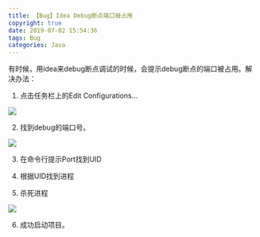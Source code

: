 ```yaml
---
title: 【Bug】Idea Debug断点端口被占用
copyright: true
date: 2019-07-02 15:54:36
tags: Bug
categories: Java
---
```


有时候，用idea来debug断点调试的时候，会提示debug断点的端口被占用。解决办法：

1. 点击任务栏上的Edit Configurations...

![](https://img-blog.csdnimg.cn/20200417093949723.jpg)

<!-- more -->

2. 找到debug的端口号。


![](https://img-blog.csdnimg.cn/20200417094124282.png?x-oss-process=image/watermark,type_ZmFuZ3poZW5naGVpdGk,shadow_10,text_aHR0cHM6Ly9ibG9nLmNzZG4ubmV0L3poYW50aWFubHVu,size_16,color_FFFFFF,t_70)

3. 在命令行提示Port找到UID

4. 根据UID找到进程

5. 杀死进程

![](https://img-blog.csdnimg.cn/20200417094852485.png?x-oss-process=image/watermark,type_ZmFuZ3poZW5naGVpdGk,shadow_10,text_aHR0cHM6Ly9ibG9nLmNzZG4ubmV0L3poYW50aWFubHVu,size_16,color_FFFFFF,t_70)

6. 成功启动项目。